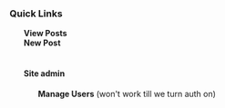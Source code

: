### Quick Links 

<div style="padding-left:25px;">
  <div><a 
      class="with-icon icon-posts" 
      style="text-decoration:none;font-weight:bold;" 
      href="#!/adm/main/db/db_post"
  >View Posts</a></div>
  <div><a 
      class="with-icon ra-icon-add" 
      style="text-decoration:none;font-weight:bold;" 
      href="#!/adm/main/db/db_post/add"
  >New Post</a></div>


<br>  

#### Site admin

<div style="padding-left:25px;">
  <a 
    class="with-icon ra-icon-businessmen" 
    style="text-decoration:none;font-weight:bold;" 
    href="#!/adm/main/db/rapidapp_coreschema_user"
  >Manage Users</a> (won't work till we turn auth on)
</div>

<br>

